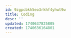```yaml
---
id: 9zgpcbkh5eo3rkhf4yhwt9w
title: Coding
desc: ''
updated: 1740637825805
created: 1740636164801
---
```


